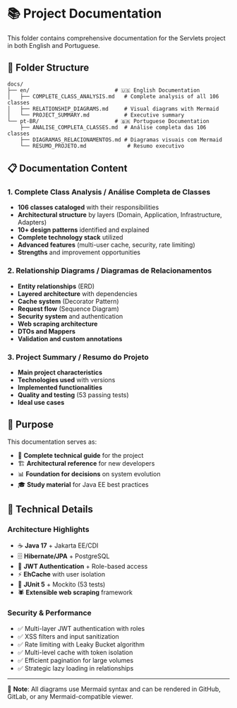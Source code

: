 # 📚 Project Documentation

This folder contains comprehensive documentation for the Servlets project in both English and Portuguese.

## 📁 Folder Structure

```
docs/
├── en/                           # 🇺🇸 English Documentation
│   ├── COMPLETE_CLASS_ANALYSIS.md   # Complete analysis of all 106 classes
│   ├── RELATIONSHIP_DIAGRAMS.md     # Visual diagrams with Mermaid
│   └── PROJECT_SUMMARY.md           # Executive summary
└── pt-BR/                        # 🇧🇷 Portuguese Documentation
    ├── ANALISE_COMPLETA_CLASSES.md  # Análise completa das 106 classes
    ├── DIAGRAMAS_RELACIONAMENTOS.md # Diagramas visuais com Mermaid
    └── RESUMO_PROJETO.md             # Resumo executivo
```

## 📋 Documentation Content

### 1. **Complete Class Analysis** / **Análise Completa de Classes**
- **106 classes cataloged** with their responsibilities
- **Architectural structure** by layers (Domain, Application, Infrastructure, Adapters)
- **10+ design patterns** identified and explained
- **Complete technology stack** utilized
- **Advanced features** (multi-user cache, security, rate limiting)
- **Strengths** and improvement opportunities

### 2. **Relationship Diagrams** / **Diagramas de Relacionamentos**
- **Entity relationships** (ERD)
- **Layered architecture** with dependencies
- **Cache system** (Decorator Pattern)
- **Request flow** (Sequence Diagram)
- **Security system** and authentication
- **Web scraping architecture**
- **DTOs and Mappers**
- **Validation and custom annotations**

### 3. **Project Summary** / **Resumo do Projeto**
- **Main project characteristics**
- **Technologies used** with versions
- **Implemented functionalities**
- **Quality and testing** (53 passing tests)
- **Ideal use cases**

## 🎯 Purpose

This documentation serves as:
- 📖 **Complete technical guide** for the project
- 🏗️ **Architectural reference** for new developers
- 📊 **Foundation for decisions** on system evolution
- 🎓 **Study material** for Java EE best practices

## 🔧 Technical Details

### Architecture Highlights
- ☕ **Java 17** + Jakarta EE/CDI
- 🗄️ **Hibernate/JPA** + PostgreSQL
- 🔐 **JWT Authentication** + Role-based access
- ⚡ **EhCache** with user isolation
- 🧪 **JUnit 5** + Mockito (53 tests)
- 🕷️ **Extensible web scraping** framework

### Security & Performance
- ✅ Multi-layer JWT authentication with roles
- ✅ XSS filters and input sanitization
- ✅ Rate limiting with Leaky Bucket algorithm
- ✅ Multi-level cache with token isolation
- ✅ Efficient pagination for large volumes
- ✅ Strategic lazy loading in relationships

---

📝 **Note**: All diagrams use Mermaid syntax and can be rendered in GitHub, GitLab, or any Mermaid-compatible viewer.